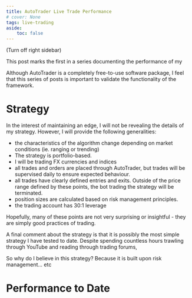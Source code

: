 ```yaml
---
title: AutoTrader Live Trade Performance
# cover: None
tags: live-trading
aside:
    toc: false
---
```


(Turn off right sidebar)

This post marks the first in a series documenting the performance of my 



Although AutoTrader is a completely free-to-use software package, I feel that this series of posts is important to validate the functionality of the framework.


# Strategy
In the interest of maintaining an edge, I will not be revealing the details of my strategy. However, I will provide the following generalities:
- the characteristics of the algorithm change depending on market conditions (ie. ranging or trending)
- The strategy is portfolio-based.
- I will be trading FX currencies and indices 
- all trades and orders are placed through AutoTrader, but trades will be supervised daily to ensure expected behaviour.
- all trades have clearly defined entries and exits. Outside of the price range defined by these points, the bot trading the strategy will be terminated.
- position sizes are calculated based on risk management principles.
- the trading account has 30:1 leverage 

Hopefully, many of these points are not very surprising or insightful - they are simply good practices of trading. 

A final comment about the strategy is that it is possibly the most simple strategy I have tested to date. Despite spending countless hours trawling through YouTube and reading through trading forums, 

So why do I believe in this strategy? Because it is built upon risk management... etc




# Performance to Date

